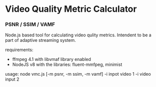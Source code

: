# Video Quality Metric Calculator
### PSNR / SSIM / VAMF

Node.js based tool for calculating video qulity metrics.
Intendent to be a part of adaptive streaming system.

requirements:
- ffmpeg 4.1 with libvmaf library enabled
- NodeJS v8 with the libraries: fluent-mmfpeg, minimist

usage:
node vmc.js [-m psnr, -m ssim, -m vamf] -i inpot video 1 -i video input 2